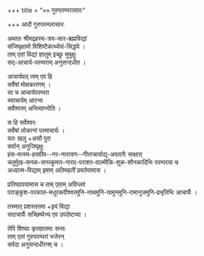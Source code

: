 +++
title = "०० गुरुपरम्परासारः"

+++
आदौ गुरुपरम्परासारः

अथातः श्रीमद्रहस्य-त्रय-सार-ब्रह्मविद्यां  
संजिघृक्षामो विशिष्टैकार्थ्यसं-सिद्धये ।  
ताम् एतां विद्यां ज्ञातुम् इच्छुः मुमुक्षुः  
सद्-आचार्य-परम्पराम् अनुसन्दधीत । 

आचार्यवत् त्वम् एव हि  
सर्वेषां मोक्षकारणम् ।  
सा च आचार्यपरम्परा  
स्वाचार्यम् आरभ्य  
सर्वेश्वरम् अभिव्याप्नोति । 

स हि सर्वेश्वरः  
सर्वेषां लोकानां परमाचार्यः ।  
यतः खलु +असौ पुरा  
सर्वान् अनुजिघृक्षुः  
हंस-मत्स्य-हयग्रीव--नर-नारायण--गीताचार्याद्य्-अवतारैः साक्षात्  
चतुर्मुख-सनक-सनत्कुमार-नारद-पराशर-वाल्मीकि-शुक-शौनकादिभिः परम्परया च  
अध्यात्म-विद्याम् इमाम् अतिमहतीं प्रवर्तयामास । 

प्रतिष्ठापयामास च ताम् एताम् अविप्लवं  
पराङ्कुश-परकाल-मधुरकवीश्वरमुनि-नाथमुनि-यामुनमुनि-रामानुजमुनि-प्रभृतिभिः आचार्यैः । 

तस्मात् प्रशस्ततमा +इयं विद्या  
सदाचार्यैः सच्छिष्येभ्य एव उपदेष्टव्या ।  

तेपि शिष्याः कृतज्ञतमाः सन्तः  
ताम् एतां गुरुपरम्परां भजेरन्  
सर्वदा अनुसन्दधीरन्श् च ।



